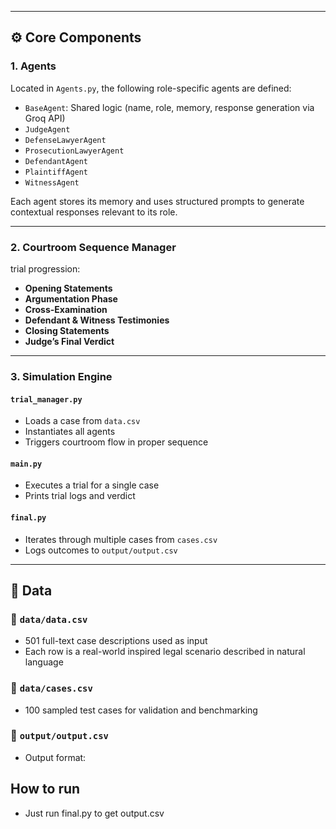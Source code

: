
---

## ⚙️ Core Components

### 1. **Agents**
Located in `Agents.py`, the following role-specific agents are defined:
- `BaseAgent`: Shared logic (name, role, memory, response generation via Groq API)
- `JudgeAgent`
- `DefenseLawyerAgent`
- `ProsecutionLawyerAgent`
- `DefendantAgent`
- `PlaintiffAgent`
- `WitnessAgent`

Each agent stores its memory and uses structured prompts to generate contextual responses relevant to its role.

---

### 2. **Courtroom Sequence Manager**
trial progression:
- **Opening Statements**
- **Argumentation Phase**
- **Cross-Examination**
- **Defendant & Witness Testimonies**
- **Closing Statements**
- **Judge’s Final Verdict**

---

### 3. **Simulation Engine**
#### `trial_manager.py`
- Loads a case from `data.csv`
- Instantiates all agents
- Triggers courtroom flow in proper sequence

#### `main.py`
- Executes a trial for a single case
- Prints trial logs and verdict

#### `final.py`
- Iterates through multiple cases from `cases.csv`
- Logs outcomes to `output/output.csv`

---

## 🧪 Data

### 📄 `data/data.csv`
- 501 full-text case descriptions used as input
- Each row is a real-world inspired legal scenario described in natural language

### 📄 `data/cases.csv`
- 100 sampled test cases for validation and benchmarking

### 📄 `output/output.csv`
- Output format:

## How to run
- Just run final.py to get output.csv
